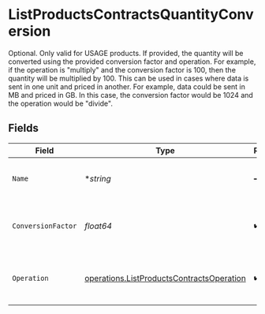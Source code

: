 # ListProductsContractsQuantityConversion

Optional. Only valid for USAGE products. If provided, the quantity will be converted using the provided conversion factor and operation. For example, if the operation is "multiply" and the conversion factor is 100, then the quantity will be multiplied by 100. This can be used in cases where data is sent in one unit and priced in another.  For example, data could be sent in MB and priced in GB. In this case, the conversion factor would be 1024 and the operation would be "divide".


## Fields

| Field                                                                                                  | Type                                                                                                   | Required                                                                                               | Description                                                                                            |
| ------------------------------------------------------------------------------------------------------ | ------------------------------------------------------------------------------------------------------ | ------------------------------------------------------------------------------------------------------ | ------------------------------------------------------------------------------------------------------ |
| `Name`                                                                                                 | **string*                                                                                              | :heavy_minus_sign:                                                                                     | Optional name for this conversion.                                                                     |
| `ConversionFactor`                                                                                     | *float64*                                                                                              | :heavy_check_mark:                                                                                     | The factor to multiply or divide the quantity by.                                                      |
| `Operation`                                                                                            | [operations.ListProductsContractsOperation](../../models/operations/listproductscontractsoperation.md) | :heavy_check_mark:                                                                                     | The operation to perform on the quantity                                                               |